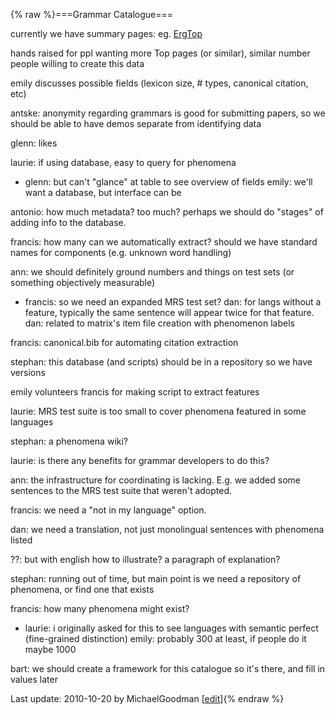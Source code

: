 {% raw %}===Grammar Catalogue===

currently we have summary pages: eg. [ErgTop](https://blog.inductorsoftware.com/docsproto/erg/ErgTop)

hands raised for ppl wanting more Top pages (or similar), similar number
people willing to create this data

emily discusses possible fields (lexicon size, \# types, canonical
citation, etc)

antske: anonymity regarding grammars is good for submitting papers, so
we should be able to have demos separate from identifying data

glenn: likes

laurie: if using database, easy to query for phenomena

- glenn: but can't "glance" at table to see overview of fields emily:
we'll want a database, but interface can be

antonio: how much metadata? too much? perhaps we should do "stages" of
adding info to the database.

francis: how many can we automatically extract? should we have standard
names for components (e.g. unknown word handling)

ann: we should definitely ground numbers and things on test sets (or
something objectively measurable)

- francis: so we need an expanded MRS test set? dan: for langs without
a feature, typically the same sentence will appear twice for that
feature. dan: related to matrix's item file creation with phenomenon
labels

francis: canonical.bib for automating citation extraction

stephan: this database (and scripts) should be in a repository so we
have versions

emily volunteers francis for making script to extract features

laurie: MRS test suite is too small to cover phenomena featured in some
languages

stephan: a phenomena wiki?

laurie: is there any benefits for grammar developers to do this?

ann: the infrastructure for coordinating is lacking. E.g. we added some
sentences to the MRS test suite that weren't adopted.

francis: we need a "not in my language" option.

dan: we need a translation, not just monolingual sentences with
phenomena listed

??: but with english how to illustrate? a paragraph of explanation?

stephan: running out of time, but main point is we need a repository of
phenomena, or find one that exists

francis: how many phenomena might exist?

- laurie: i originally asked for this to see languages with semantic
perfect (fine-grained distinction) emily: probably 300 at least, if
people do it maybe 1000

bart: we should create a framework for this catalogue so it's there, and
fill in values later

Last update: 2010-10-20 by MichaelGoodman [[edit](https://github.com/delph-in/docs/wiki/ParisGrammarCatalogue/_edit)]{% endraw %}